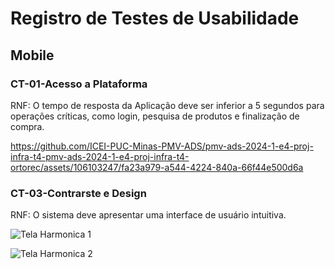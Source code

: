 # Registro de Testes de Usabilidade 

## Mobile

### CT-01-Acesso a Plataforma
RNF: O tempo de resposta da Aplicação deve ser inferior a 5 segundos para operações críticas, como login, pesquisa de produtos e finalização de compra.

https://github.com/ICEI-PUC-Minas-PMV-ADS/pmv-ads-2024-1-e4-proj-infra-t4-pmv-ads-2024-1-e4-proj-infra-t4-ortorec/assets/106103247/fa23a979-a544-4224-840a-66f44e500d6a

### CT-03-Contrarste e Design
RNF: O sistema deve apresentar uma interface de usuário intuitiva.

![Tela Harmonica 1](https://github.com/ICEI-PUC-Minas-PMV-ADS/pmv-ads-2024-1-e4-proj-infra-t4-pmv-ads-2024-1-e4-proj-infra-t4-ortorec/assets/106103247/73182e76-aae2-4e69-b169-0883e16848ba)

![Tela Harmonica 2](https://github.com/ICEI-PUC-Minas-PMV-ADS/pmv-ads-2024-1-e4-proj-infra-t4-pmv-ads-2024-1-e4-proj-infra-t4-ortorec/assets/106103247/df8154e4-931a-4930-bd45-f15fadd08b20)
